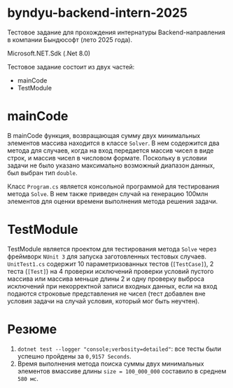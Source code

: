 # byndyu-backend-intern-2025
Тестовое задание для прохождения интернатуры Backend-направления в компании Бындюсофт (лето 2025 года).


Microsoft.NET.Sdk (.Net 8.0)

Тестовое задание состоит из двух частей:
- mainCode
- TestModule

# mainCode
В mainCode функция, возвращающая сумму двух минимальных элементов массива находится в классе `Solver`. В нем содержится два метода для случаев, когда на вход передается массив чисел в виде строк, и массив чисел в числовом формате. Поскольку в условии задачи не было указано максимально возможный диапазон данных, был выбран тип `double`.

Класс `Program.cs` является консольной программой для тестирования метода `Solve`. В нем также приведен случай на генерацию 100млн элементов для оценки времени выполнения метода решения задачи.

# TestModule
TestModule является проектом для тестирования метода `Solve` через фреймворк `NUnit 3` для запуска заготовленных тестовых случаев. `UnitTest1.cs` содержит 10 параметризованных тестов (`[TestCase]`), 2 теста (`[Test]`) на 4 проверки исключений проверки условий пустого массива или массива меньше длины 2 и одну проверку выброса исключений при некорректной записи входных данных, если на вход подаются строковые представления не чисел (тест добавлен вне условия задачи на случай условия, который мог быть неучтен). 

# Резюме

1. `dotnet test --logger "console;verbosity=detailed"`: все тесты были успешно пройдены за `0,9157 Seconds`.
2. Время выполнения метода поиска суммы двух минимальных элементов вмассиве длины `size = 100_000_000` составило в среднем `580 мс`.